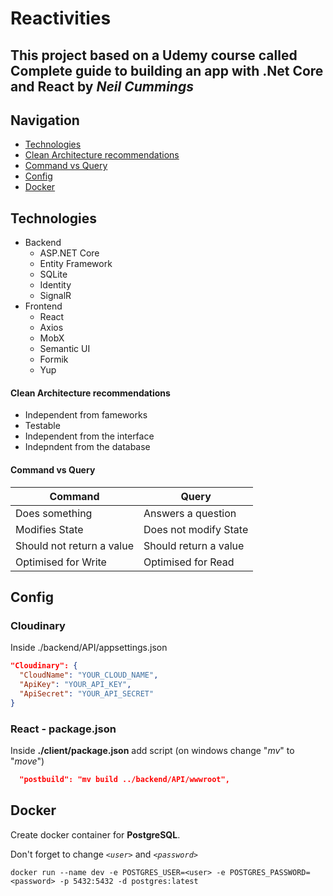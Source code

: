 # Reactivities

## This project based on a Udemy course called **Complete guide to building an app with .Net Core and React** by _Neil Cummings_

## Navigation

- [Technologies](#technologies)
- [Clean Architecture recommendations](#clean-architecture-recommendations)
- [Command vs Query](#command-vs-query)
- [Config](#config)
- [Docker](#docker)

## Technologies

- Backend
  - <span>ASP.<span>NET Core
  - Entity Framework
  - SQLite
  - Identity
  - SignalR
- Frontend
  - React
  - Axios
  - MobX
  - Semantic UI
  - Formik
  - Yup

#### Clean Architecture recommendations

- Independent from fameworks
- Testable
- Independent from the interface
- Indepndent from the database

#### Command vs Query

| Command                   | Query                 |
| ------------------------- | --------------------- |
| Does something            | Answers a question    |
| Modifies State            | Does not modify State |
| Should not return a value | Should return a value |
| Optimised for Write       | Optimised for Read    |

## Config

### Cloudinary

Inside ./backend/API/appsettings.json

```json
"Cloudinary": {
  "CloudName": "YOUR_CLOUD_NAME",
  "ApiKey": "YOUR_API_KEY",
  "ApiSecret": "YOUR_API_SECRET"
}
```

### React - package.json

Inside **./client/package.json** add script (on windows change "_mv_" to "_move_")

```json
  "postbuild": "mv build ../backend/API/wwwroot",
```

## Docker

Create docker container for **PostgreSQL**.

Don't forget to change _`<user>`_ and _`<password>`_

```
docker run --name dev -e POSTGRES_USER=<user> -e POSTGRES_PASSWORD=<password> -p 5432:5432 -d postgres:latest
```

